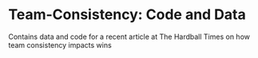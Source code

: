 Team-Consistency: Code and Data
==========================

Contains data and code for a recent article at The Hardball Times on how team consistency impacts wins
